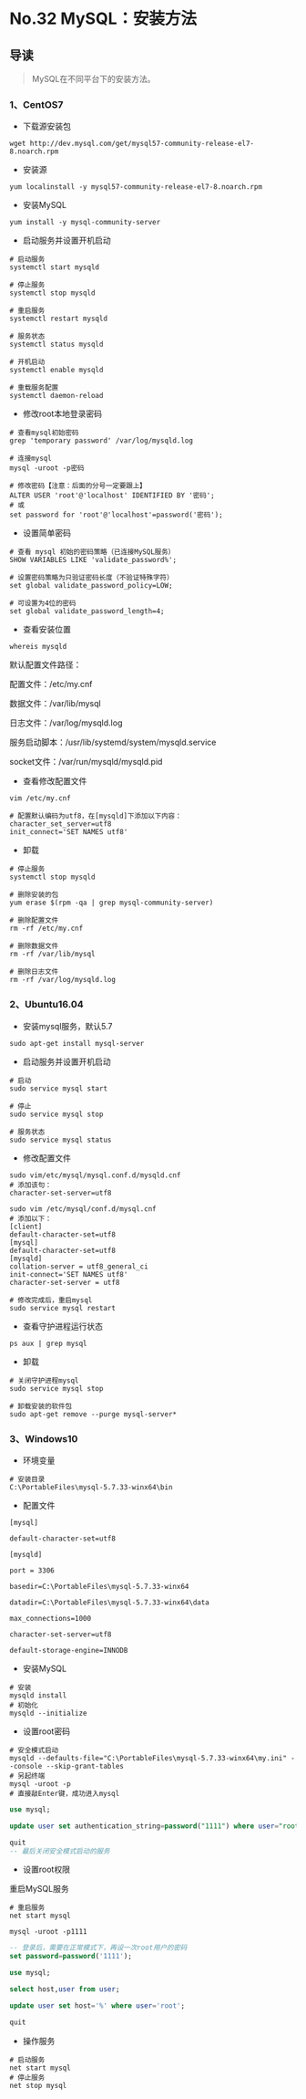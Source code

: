 # No.32 MySQL：安装方法

## 导读

> MySQL在不同平台下的安装方法。

### 1、CentOS7

- 下载源安装包

```shell
wget http://dev.mysql.com/get/mysql57-community-release-el7-8.noarch.rpm
```

- 安装源

```shell
yum localinstall -y mysql57-community-release-el7-8.noarch.rpm
```

- 安装MySQL

```shell
yum install -y mysql-community-server
```

- 启动服务并设置开机启动

```shell
# 启动服务
systemctl start mysqld

# 停止服务
systemctl stop mysqld

# 重启服务
systemctl restart mysqld

# 服务状态
systemctl status mysqld

# 开机启动
systemctl enable mysqld

# 重载服务配置
systemctl daemon-reload
```

- 修改root本地登录密码

```shell
# 查看mysql初始密码
grep 'temporary password' /var/log/mysqld.log

# 连接mysql
mysql -uroot -p密码

# 修改密码【注意：后面的分号一定要跟上】
ALTER USER 'root'@'localhost' IDENTIFIED BY '密码';
# 或
set password for 'root'@'localhost'=password('密码');
```

- 设置简单密码

```shell
# 查看 mysql 初始的密码策略（已连接MySQL服务）
SHOW VARIABLES LIKE 'validate_password%';

# 设置密码策略为只验证密码长度（不验证特殊字符）
set global validate_password_policy=LOW;

# 可设置为4位的密码
set global validate_password_length=4;
```

- 查看安装位置

```shell
whereis mysqld
```

默认配置文件路径：

配置文件：/etc/my.cnf

数据文件：/var/lib/mysql

日志文件：/var/log/mysqld.log

服务启动脚本：/usr/lib/systemd/system/mysqld.service

socket文件：/var/run/mysqld/mysqld.pid

- 查看修改配置文件

```shell
vim /etc/my.cnf

# 配置默认编码为utf8，在[mysqld]下添加以下内容：
character_set_server=utf8
init_connect='SET NAMES utf8'
```

- 卸载

```shell
# 停止服务
systemctl stop mysqld

# 删除安装的包
yum erase $(rpm -qa | grep mysql-community-server)

# 删除配置文件
rm -rf /etc/my.cnf

# 删除数据文件
rm -rf /var/lib/mysql

# 删除日志文件
rm -rf /var/log/mysqld.log
```

### 2、Ubuntu16.04

- 安装mysql服务，默认5.7

```shell
sudo apt-get install mysql-server
```

- 启动服务并设置开机启动

```shell
# 启动
sudo service mysql start

# 停止
sudo service mysql stop

# 服务状态
sudo service mysql status
```

- 修改配置文件
  
```shell
sudo vim/etc/mysql/mysql.conf.d/mysqld.cnf
# 添加该句：
character-set-server=utf8

sudo vim /etc/mysql/conf.d/mysql.cnf
# 添加以下：
[client]
default-character-set=utf8
[mysql]
default-character-set=utf8
[mysqld]
collation-server = utf8_general_ci
init-connect='SET NAMES utf8'
character-set-server = utf8

# 修改完成后，重启mysql
sudo service mysql restart
```

- 查看守护进程运行状态

```shell
ps aux | grep mysql
```

- 卸载

```shell
# 关闭守护进程mysql
sudo service mysql stop

# 卸载安装的软件包
sudo apt-get remove --purge mysql-server*
```

### 3、Windows10

- 环境变量

```shell
# 安装目录
C:\PortableFiles\mysql-5.7.33-winx64\bin
```

- 配置文件

```shell
[mysql]

default-character-set=utf8

[mysqld]

port = 3306

basedir=C:\PortableFiles\mysql-5.7.33-winx64

datadir=C:\PortableFiles\mysql-5.7.33-winx64\data

max_connections=1000

character-set-server=utf8

default-storage-engine=INNODB

```

- 安装MySQL

```shell
# 安装
mysqld install
# 初始化
mysqld --initialize
```

- 设置root密码

```shell
# 安全模式启动
mysqld --defaults-file="C:\PortableFiles\mysql-5.7.33-winx64\my.ini" --console --skip-grant-tables
# 另起终端
mysql -uroot -p
# 直接敲Enter键，成功进入mysql

```

```sql
use mysql;

update user set authentication_string=password("1111") where user="root";

quit
-- 最后关闭安全模式启动的服务
```

- 设置root权限

重启MySQL服务

```shell
# 重启服务
net start mysql

mysql -uroot -p1111
```

```sql
-- 登录后，需要在正常模式下，再设一次root用户的密码
set password=password('1111');

use mysql;

select host,user from user;

update user set host='%' where user='root';

quit
```

- 操作服务

```shell
# 启动服务
net start mysql
# 停止服务
net stop mysql
```

